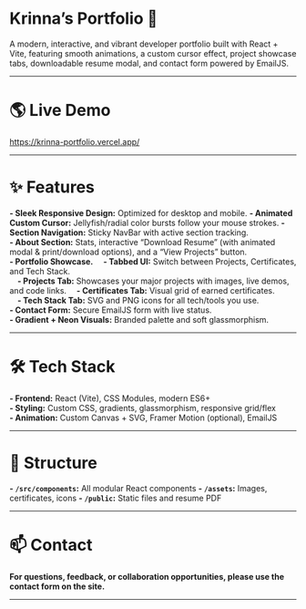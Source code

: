 # Krinna’s Portfolio 🚀

A modern, interactive, and vibrant developer portfolio built with React + Vite, featuring smooth animations, a custom cursor effect, project showcase tabs, downloadable resume modal, and contact form powered by EmailJS.

---

# 🌎 Live Demo

https://krinna-portfolio.vercel.app/

---

# ✨ Features

**- Sleek Responsive Design:** Optimized for desktop and mobile. 
**- Animated Custom Cursor:** Jellyfish/radial color bursts follow your mouse strokes.
**- Section Navigation:** Sticky NavBar with active section tracking.  
**- About Section:** Stats, interactive “Download Resume” (with animated modal & print/download options), and a “View Projects” button.  
**- Portfolio Showcase.**
 **- Tabbed UI:** Switch between Projects, Certificates, and Tech Stack.  
 **- Projects Tab:** Showcases your major projects with images, live demos, and code links. 
 **- Certificates Tab:** Visual grid of earned certificates.  
 **- Tech Stack Tab:** SVG and PNG icons for all tech/tools you use.  
**- Contact Form:** Secure EmailJS form with live status.  
**- Gradient + Neon Visuals:** Branded palette and soft glassmorphism.

---

# 🛠️ Tech Stack

**- Frontend:** React (Vite), CSS Modules, modern ES6+  
**- Styling:** Custom CSS, gradients, glassmorphism, responsive grid/flex  
**- Animation:** Custom Canvas + SVG, Framer Motion (optional), EmailJS

---

# 📂 Structure

**- `/src/components`:** All modular React components 
**- `/assets`:** Images, certificates, icons 
**- `/public`:** Static files and resume PDF

---

# 📫 Contact

**For questions, feedback, or collaboration opportunities, please use the contact form on the site.**

---

